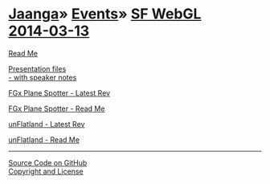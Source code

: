 [Jaanga](../../index.html )&raquo; [Events]( ../index.html )&raquo; [SF WebGL<br>2014-03-13]( ./index.html )
============================================================================================================

<p id=rm >
	<a href=JavaScript:displayPage("readme.md",rm); >Read Me</a>
</p>


<p id=uf >
	<a href=./r1/demo/sf-webgl-2014-03-13.html >Presentation files<br> - with speaker notes</a>
</p>

[FGx Plane Spotter - Latest Rev]( ../../projects/fgx-plane-spotter/latest/index.html )  

[FGx Plane Spotter - Read Me]( ../../projects/fgx-plane-spotter/index.html )  

[unFlatland - Latest Rev]( ../../projects/terrain-viewer/un-flatland/latest/index.html )

[unFlatland - Read Me]( ../../projects/terrain-viewer/un-flatland/index.html )

<!--
<p id=hw >
	<a href=./hello-world/index.html>Hello World</a>
</p>

<p id=pv >
	<a href=./png-viewer/index.html >PNG Viewer</a>
</p>
-->

****

[Source Code on GitHub]( https://github.com/jaanga/events/tree/gh-pages/sf-webgl-2014-03-13/ )  
[Copyright and License]( https://github.com/jaanga/jaanga.github.io/blob/master/jaanga-copyright-and-mit-license.md )